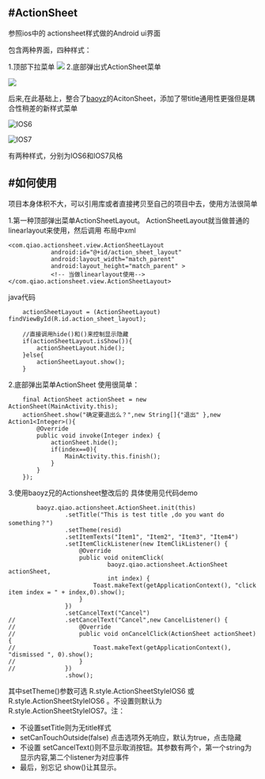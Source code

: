 #ActionSheet
---
参照ios中的 actionsheet样式做的Android ui界面

包含两种界面，四种样式：

1.顶部下拉菜单
![](http://upload-images.jianshu.io/upload_images/125949-db227cd950489727.jpg)
2.底部弹出式ActionSheet菜单

![](http://upload-images.jianshu.io/upload_images/125949-8310bcf4d6e63e25.jpg)

后来,在此基础上，整合了[baoyz](https://github.com/baoyongzhang/ActionSheetForAndroid)的AcitonSheet，添加了带title通用性更强但是耦合性稍差的新样式菜单

![IOS6](http://upload-images.jianshu.io/upload_images/125949-e9e32abc216b6821.png)


![IOS7](http://upload-images.jianshu.io/upload_images/125949-d67f1ec0ad8527dd.png)

有两种样式，分别为IOS6和IOS7风格

#如何使用
---
项目本身体积不大，可以引用库或者直接拷贝至自己的项目中去，使用方法很简单

1.第一种顶部弹出菜单ActionSheetLayout。
    ActionSheetLayout就当做普通的linearlayout来使用，然后调用
    布局中xml

    <com.qiao.actionsheet.view.ActionSheetLayout
                android:id="@+id/action_sheet_layout"
                android:layout_width="match_parent"
                android:layout_height="match_parent" >
                <!-- 当做linearlayout使用-->
    </com.qiao.actionsheet.view.ActionSheetLayout>

  java代码
         
    	actionSheetLayout = (ActionSheetLayout) findViewById(R.id.action_sheet_layout);

    	//直接调用hide()和()来控制显示隐藏
    	if(actionSheetLayout.isShow()){
    		actionSheetLayout.hide();
    	}else{
    		actionSheetLayout.show();
    	}

2.底部弹出菜单ActionSheet
使用很简单：

		final ActionSheet actionSheet = new ActionSheet(MainActivity.this);
		actionSheet.show("确定要退出么？",new String[]{"退出" },new Action1<Integer>(){
			@Override
			public void invoke(Integer index) {
				actionSheet.hide();
				if(index==0){
					MainActivity.this.finish();
				}
			}
		});

3.使用baoyz兄的Actionsheet整改后的
具体使用见代码demo
```
		baoyz.qiao.actionsheet.ActionSheet.init(this)
				.setTitle("This is test title ,do you want do something？")
				.setTheme(resid)
				.setItemTexts("Item1", "Item2", "Item3", "Item4")
				.setItemClickListener(new ItemClikListener() {
					@Override
					public void onitemClick(
							baoyz.qiao.actionsheet.ActionSheet actionSheet,
							int index) {
						Toast.makeText(getApplicationContext(), "click item index = " + index,0).show();
					}
				})
				.setCancelText("Cancel")
//				.setCancelText("Cancel",new CancelListener() {
//					@Override
//					public void onCancelClick(ActionSheet actionSheet) {
//						Toast.makeText(getApplicationContext(), "dismissed ", 0).show();
//					}
//				})
				.show();
```

其中setTheme()参数可选 R.style.ActionSheetStyleIOS6 或 R.style.ActionSheetStyleIOS6 。不设置则默认为 R.style.ActionSheetStyleIOS7。注：
+ 不设置setTitle则为无title样式
+ setCanTouchOutside(false) 点击选项外无响应，默认为true，点击隐藏
+ 不设置 setCancelText()则不显示取消按钮。其参数有两个，第一个string为显示内容,第二个listener为对应事件
+ 最后，别忘记 show()让其显示。
